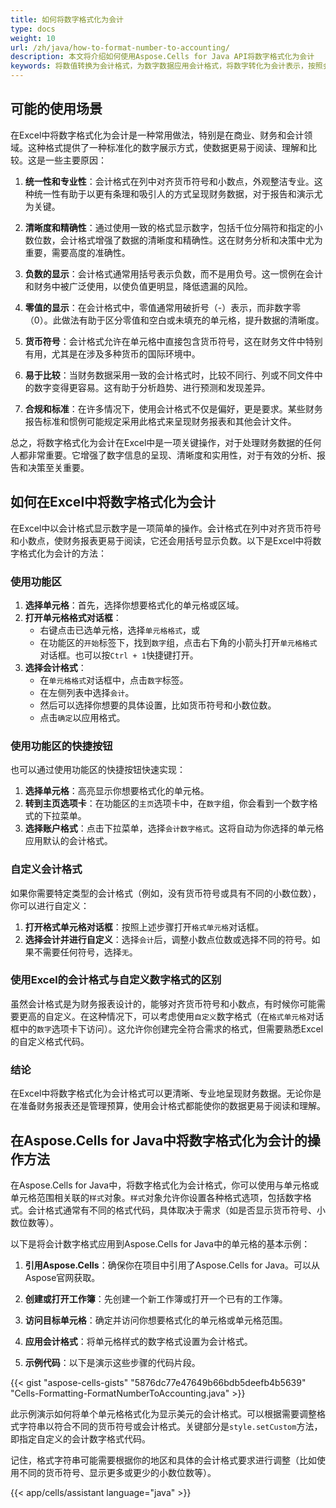 ```yaml
---
title: 如何将数字格式化为会计
type: docs
weight: 10
url: /zh/java/how-to-format-number-to-accounting/
description: 本文将介绍如何使用Aspose.Cells for Java API将数字格式化为会计
keywords: 将数值转换为会计格式，为数字数据应用会计格式，将数字转化为会计表示，按照会计标准格式化数字，调整数字条目以符合会计格式规范，将数字格式化为会计
---
```


## **可能的使用场景**
在Excel中将数字格式化为会计是一种常用做法，特别是在商业、财务和会计领域。这种格式提供了一种标准化的数字展示方式，使数据更易于阅读、理解和比较。这是一些主要原因：

1. **统一性和专业性**：会计格式在列中对齐货币符号和小数点，外观整洁专业。这种统一性有助于以更有条理和吸引人的方式呈现财务数据，对于报告和演示尤为关键。

2. **清晰度和精确性**：通过使用一致的格式显示数字，包括千位分隔符和指定的小数位数，会计格式增强了数据的清晰度和精确性。这在财务分析和决策中尤为重要，需要高度的准确性。

3. **负数的显示**：会计格式通常用括号表示负数，而不是用负号。这一惯例在会计和财务中被广泛使用，以使负值更明显，降低遗漏的风险。

4. **零值的显示**：在会计格式中，零值通常用破折号（-）表示，而非数字零（0）。此做法有助于区分零值和空白或未填充的单元格，提升数据的清晰度。

5. **货币符号**：会计格式允许在单元格中直接包含货币符号，这在财务文件中特别有用，尤其是在涉及多种货币的国际环境中。

6. **易于比较**：当财务数据采用一致的会计格式时，比较不同行、列或不同文件中的数字变得更容易。这有助于分析趋势、进行预测和发现差异。

7. **合规和标准**：在许多情况下，使用会计格式不仅是偏好，更是要求。某些财务报告标准和惯例可能规定采用此格式来呈现财务报表和其他会计文件。

总之，将数字格式化为会计在Excel中是一项关键操作，对于处理财务数据的任何人都非常重要。它增强了数字信息的呈现、清晰度和实用性，对于有效的分析、报告和决策至关重要。

## **如何在Excel中将数字格式化为会计**
在Excel中以会计格式显示数字是一项简单的操作。会计格式在列中对齐货币符号和小数点，使财务报表更易于阅读，它还会用括号显示负数。以下是Excel中将数字格式化为会计的方法：

### 使用功能区

1. **选择单元格**：首先，选择你想要格式化的单元格或区域。
2. **打开单元格格式对话框**： 
   - 右键点击已选单元格，选择`单元格格式`，或
   - 在功能区的`开始`标签下，找到`数字`组，点击右下角的小箭头打开`单元格格式`对话框。也可以按`Ctrl + 1`快捷键打开。
3. **选择会计格式**：
   - 在`单元格格式`对话框中，点击`数字`标签。
   - 在左侧列表中选择`会计`。
   - 然后可以选择你想要的具体设置，比如货币符号和小数位数。
   - 点击`确定`以应用格式。

### 使用功能区的快捷按钮

也可以通过使用功能区的快捷按钮快速实现：

1. **选择单元格**：高亮显示你想要格式化的单元格。
2. **转到主页选项卡**：在功能区的`主页`选项卡中，在`数字`组，你会看到一个数字格式的下拉菜单。
3. **选择账户格式**：点击下拉菜单，选择`会计数字格式`。这将自动为你选择的单元格应用默认的会计格式。

### 自定义会计格式

如果你需要特定类型的会计格式（例如，没有货币符号或具有不同的小数位数），你可以进行自定义：

1. **打开格式单元格对话框**：按照上述步骤打开`格式单元格`对话框。
2. **选择会计并进行自定义**：选择`会计`后，调整小数点位数或选择不同的符号。如果不需要任何符号，选择`无`。

### 使用Excel的会计格式与自定义数字格式的区别

虽然会计格式是为财务报表设计的，能够对齐货币符号和小数点，有时候你可能需要更高的自定义。在这种情况下，可以考虑使用`自定义`数字格式（在`格式单元格`对话框中的`数字`选项卡下访问）。这允许你创建完全符合需求的格式，但需要熟悉Excel的自定义格式代码。

### 结论

在Excel中将数字格式化为会计格式可以更清晰、专业地呈现财务数据。无论你是在准备财务报表还是管理预算，使用会计格式都能使你的数据更易于阅读和理解。

## **在Aspose.Cells for Java中将数字格式化为会计的操作方法**
在Aspose.Cells for Java中，将数字格式化为会计格式，你可以使用与单元格或单元格范围相关联的`样式`对象。`样式`对象允许你设置各种格式选项，包括数字格式。会计格式通常有不同的格式代码，具体取决于需求（如是否显示货币符号、小数位数等）。

以下是将会计数字格式应用到Aspose.Cells for Java中的单元格的基本示例：

1. **引用Aspose.Cells**：确保你在项目中引用了Aspose.Cells for Java。可以从Aspose官网获取。

2. **创建或打开工作簿**：先创建一个新工作簿或打开一个已有的工作簿。

3. **访问目标单元格**：确定并访问你想要格式化的单元格或单元格范围。

4. **应用会计格式**：将单元格样式的数字格式设置为会计格式。

4. **示例代码**：以下是演示这些步骤的代码片段。

{{< gist "aspose-cells-gists" "5876dc77e47649b66bdb5deefb4b5639" "Cells-Formatting-FormatNumberToAccounting.java" >}}

此示例演示如何将单个单元格格式化为显示美元的会计格式。可以根据需要调整格式字符串以符合不同的货币符号或会计格式。关键部分是`style.setCustom`方法，即指定自定义的会计数字格式代码。

记住，格式字符串可能需要根据你的地区和具体的会计格式要求进行调整（比如使用不同的货币符号、显示更多或更少的小数位数等）。

{{< app/cells/assistant language="java" >}}

